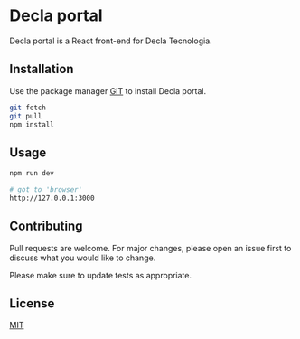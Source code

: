 # Decla portal

Decla portal is a React front-end for Decla Tecnologia.

## Installation

Use the package manager [GIT](https://github.com/jmncruz/portal-decla.git) to install Decla portal.

```bash
git fetch
git pull
npm install
```

## Usage

```bash
npm run dev

# got to 'browser'
http://127.0.0.1:3000


```

## Contributing
Pull requests are welcome. For major changes, please open an issue first to discuss what you would like to change.

Please make sure to update tests as appropriate.

## License
[MIT](https://choosealicense.com/licenses/mit/)
